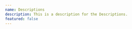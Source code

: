 ```yaml
---
name: Descriptions
description: This is a description for the Descriptions.
featured: false
---
```

